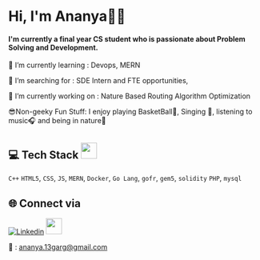 # Hi, I'm Ananya👩‍💻

#### I'm currently a final year CS student who is passionate about Problem Solving and Development.

🌱 I’m currently learning : Devops, MERN

🤔 I’m searching for : SDE Intern and FTE opportunities, 

🔭 I’m currently working on : Nature Based Routing Algorithm Optimization

😎Non-geeky Fun Stuff: I enjoy playing BasketBall🏀, Singing 🎤, listening to music🎧 and being in nature🌱

<!--**ananya-codes/ananya-codes** is a ✨ _special_ ✨ repository because its `README.md` (this file) appears on your GitHub profile.

Here are some ideas to get you started:

- 🔭 I’m currently working on ...
- 🌱 I’m currently learning ...
- 👯 I’m looking to collaborate on ...
- 🤔 I’m looking for help with ...
- 💬 Ask me about ...
- 📫 How to reach me: ...
- 😄 Pronouns: ...
- ⚡ Fun fact: ...
-->
## 💻 Tech Stack <img src = "https://media2.giphy.com/media/QssGEmpkyEOhBCb7e1/giphy.gif?cid=ecf05e47a0n3gi1bfqntqmob8g9aid1oyj2wr3ds3mg700bl&rid=giphy.gif" width = 32px> 
`C++` `HTML5`, `CSS`, `JS`, `MERN`, `Docker`, `Go Lang`, `gofr`, `gem5`, `solidity` `PHP`, `mysql`

## 🌐 Connect via
[![Linkedin](https://img.shields.io/badge/LinkedIn-0077B5?style=for-the-badge&logo=linkedin&logoColor=white)](https://www.linkedin.com/in/ananya-garg-78a9691bb/)
  [<img src = "https://github.com/ananya-codes/ananya-codes/assets/77432683/efe1d3cb-72c0-4dff-ad6e-ac862a78b98e)" width = 32px>](https://open.spotify.com/user/lf9n9ybwqudqtjdomaa2t66lx)

📧 : ananya.13garg@gmail.com






